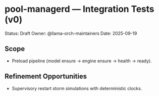 # pool-managerd — Integration Tests (v0)

Status: Draft
Owner: @llama-orch-maintainers
Date: 2025-09-19

## Scope

- Preload pipeline (model ensure → engine ensure → health → ready).

## Refinement Opportunities

- Supervisory restart storm simulations with deterministic clocks.
